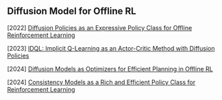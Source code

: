 ## Diffusion Model for Offline RL

[2022] [Diffusion Policies as an Expressive Policy Class for Offline Reinforcement Learning](https://arxiv.org/abs/2208.06193)

[2023] [IDQL: Implicit Q-Learning as an Actor-Critic Method with Diffusion Policies](https://arxiv.org/abs/2304.10573)

[2024] [Diffusion Models as Optimizers for Efficient Planning in Offline RL](https://arxiv.org/abs/2407.16142)

[2024] [Consistency Models as a Rich and Efficient Policy Class for Reinforcement Learning](https://arxiv.org/abs/2309.16984)